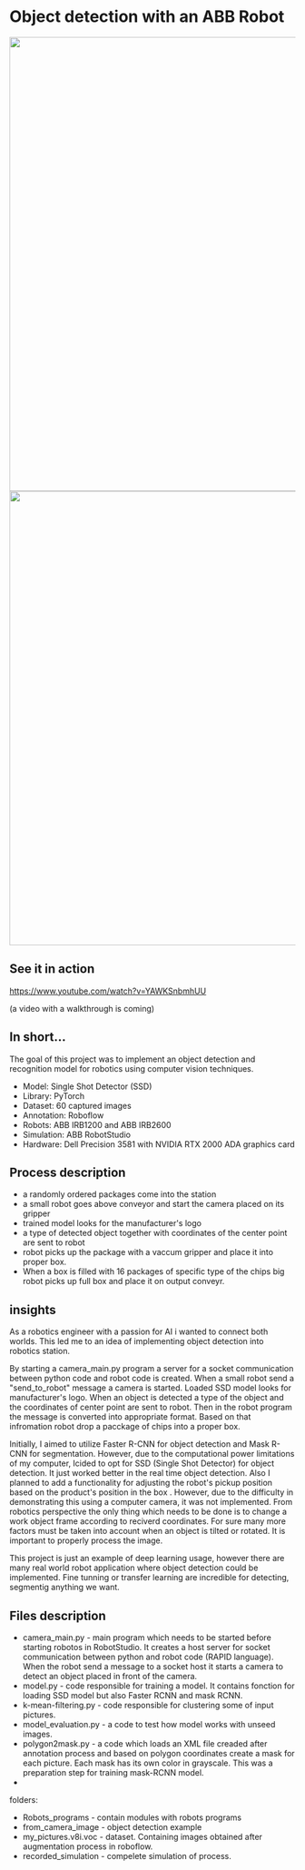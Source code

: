 # Object detection with an ABB Robot


<p float="center">
  <img src="https://github.com/arkurpas/Object-detection-ABB-RobotStudio/assets/129556066/c3988a6e-7703-490e-bcae-93ff3a80b005)" width="800" />
  <img src="https://github.com/arkurpas/Object-detection-ABB-RobotStudio/assets/129556066/3d299685-de07-4fe2-ae93-cf3955cd3fe6" width="800" /> 
</p>


## See it in action
https://www.youtube.com/watch?v=YAWKSnbmhUU

(a video with a walkthrough is coming)

## In short...
The goal of this project was to implement an object detection and recognition model for robotics using computer vision techniques.

* Model: Single Shot Detector (SSD)
* Library: PyTorch
* Dataset: 60 captured images
* Annotation: Roboflow
* Robots: ABB IRB1200 and ABB IRB2600
* Simulation: ABB RobotStudio
* Hardware: Dell Precision 3581 with NVIDIA RTX 2000 ADA graphics card 

  
## Process description

* a randomly ordered packages come into the station
* a small robot goes above conveyor and  start the camera placed on its gripper
* trained model looks for the manufacturer's logo
* a type of detected object together with coordinates of the center point are sent to robot
* robot picks up the package with a vaccum gripper and place it into proper box.
* When a box is filled with 16 packages of specific type of the chips big robot picks up full box and place it on output conveyr.


## insights

As a robotics engineer with a passion for AI i wanted to connect both worlds. This led me to an idea of implementing object detection into robotics station. 

By starting a camera_main.py program a server for a socket communication between python code and robot code is created. When a small robot send a "send_to_robot" message a camera is started. Loaded SSD model looks for manufacturer's logo. When an object is detected a type of the object and the coordinates of center point are sent to robot. Then in the robot program the message is converted into appropriate format. Based on that infromation robot drop a pacckage of chips into a proper box.  

Initially, I aimed to utilize Faster R-CNN for object detection and Mask R-CNN for segmentation. However, due to the computational power limitations of my computer, Icided to opt for SSD (Single Shot Detector) for object detection. It just worked better in the real time object detection. Also I planned to add a functionality for adjusting the robot's pickup position based on the product's position in the box . However, due to the difficulty in demonstrating this using a computer camera, it was not implemented. From robotics perspective the only thing which needs to be done is to change a work object frame according to reciverd coordinates. For sure many more factors must be taken into account when an object is tilted or rotated. It is important to properly process the image.

This project is just an example of deep learning usage, however there are many real world robot application where object detection could be implemented. Fine tunning or transfer learning are incredible for detecting, segmentig anything we want.


## Files description
* camera_main.py - main program which needs to be started before starting robotos in RobotStudio. It creates a host server for socket communication between python and robot code (RAPID language). When the robot send a message to a socket host it starts a camera to detect an object placed in front of the camera.
* model.py - code responsible for training a model. It contains fonction for loading SSD model but also Faster RCNN and mask RCNN.
* k-mean-filtering.py - code responsible for clustering some of input pictures.
* model_evaluation.py - a code to test how model works with unseed images.
* polygon2mask.py - a code which loads an XML file creaded after annotation process and based on polygon coordinates create a mask for each picture. Each mask has its own color in grayscale. This was a preparation step for training mask-RCNN model.
* 
folders:
* Robots_programs - contain modules with robots programs
* from_camera_image - object detection example
* my_pictures.v8i.voc - dataset. Containing images obtained after augmentation process in roboflow.
* recorded_simulation - compelete simulation of process.





